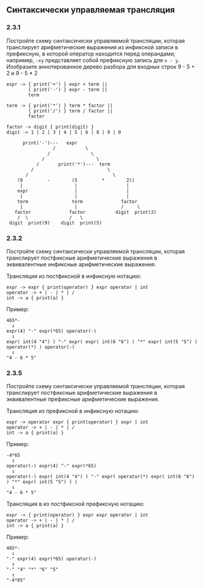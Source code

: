 ## Синтаксически управляемая трансляция

### 2.3.1
Постройте схему синтаксически управляемой трансляции, которая транслирует арифметические выражения из инфиксной записи в префиксную, в которой оператор находится перед операндами; например, `-ху` представляет собой префиксную запись для `х - у`. Изобразите аннотированное дерево разбора для входных строк 9 - 5 + 2 и 9 - 5 * 2

```
expr -> { print('+') } expr + term ||
        { print('-') } expr - term ||
        term

term -> { print('*') } term * factor ||
        { print('/') } term / factor ||
        factor

factor -> digit { print(digit) }
digit -> 1 | 2 | 3 | 4 | 5 | 6 | 8 | 9 | 0
```

```
      print('-')---   expr
                 /           \
               /               \
             /                   \
           /       print('*')---  term
         /                           \
       /                               \
    (9         -        (5         *        2))
     |                   |                  |
    expr                 |                  |
     |                   |                  |
    term                term              factor
     |                   |                /     \
   factor              factor           digit  print(2)
    /  \               /   \
 digit  print(9)    digit  print(5)
```

### 2.3.2
Постройте схему синтаксически управляемой трансляции, которая транслирует постфиксные арифметические выражения в эквивалентные инфиксные арифметические выражения.

Трансляция из постфиксной в инфиксную нотацию:
```
expr -> expr { print(operator) } expr operator | int
operator -> + | - | * | /
int -> a { print(a) }
```

Пример:
```
465*-
  ↧
expr(4) "-" expr(*65) operator(-)
  ↧
expr( int(4 "4") ) "-" expr( expr( int(6 "6") ) "*" expr( int(5 "5") ) operator(*) ) operator(-) 
  ↧
"4 - 6 * 5"
```

### 2.3.5
Постройте схему синтаксически управляемой трансляции, которая транслирует постфиксные арифметические выражения в эквивалентные префиксные арифметические выражения.

Трансляция из префиксной в инфиксную нотацию:
```
expr -> operator expr { print(operator) } expr | int
operator -> + | - | * | /
int -> a { print(a) }
```

Пример:
```
-4*65
  ↧
operator(-) expr(4) "-" expr(*65)
  ↧
operator(-) expr( int(4 "4") ) "-" expr( operator(*) expr( int(6 "6") ) "*" expr( int(5 "5") ) )
  ↧
"4 - 6 * 5"
```

Трансляция в из постфиксной префиксную нотацию:
```
expr -> { print(operator) } expr expr operator | int
operator -> + | - | * | /
int -> a { print(a) }
```

Пример:
```
465*-
  ↧
"-" expr(4) expr(*65) operator(-) 
  ↧
"-" "4" "*" "6" "5"
  ↧
"-4*65"
```
